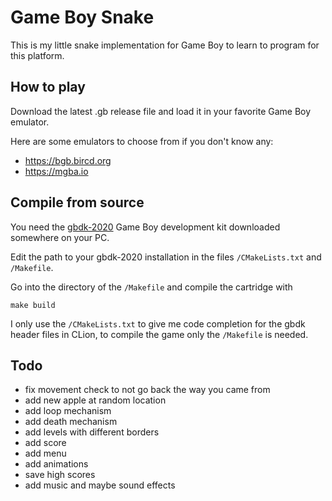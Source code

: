 Game Boy Snake
==============

This is my little snake implementation for Game Boy to learn to program
for this platform.

How to play
-----------

Download the latest .gb release file and load it in your favorite
Game Boy emulator.

Here are some emulators to choose from if you don't know any:
* https://bgb.bircd.org
* https://mgba.io

Compile from source
-------------------

You need the
[gbdk-2020](https://github.com/gbdk-2020/gbdk-2020/releases) Game Boy
development kit downloaded somewhere on your PC.

Edit the path to your gbdk-2020 installation in the files
`/CMakeLists.txt` and `/Makefile`.

Go into the directory of the `/Makefile` and compile the cartridge with
```shell
make build
```

I only use the `/CMakeLists.txt` to give me code completion for the
gbdk header files in CLion, to compile the game only the `/Makefile` is
needed.

Todo
----

* fix movement check to not go back the way you came from
* add new apple at random location
* add loop mechanism
* add death mechanism
* add levels with different borders
* add score
* add menu
* add animations
* save high scores
* add music and maybe sound effects
